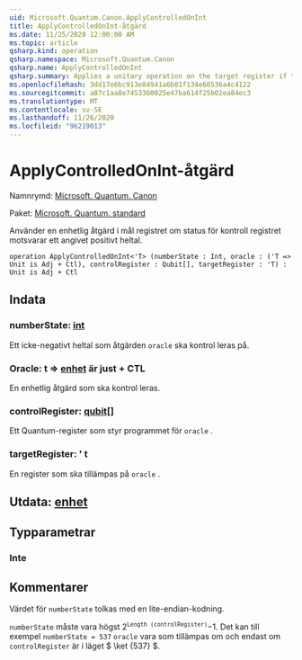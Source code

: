 ```yaml
---
uid: Microsoft.Quantum.Canon.ApplyControlledOnInt
title: ApplyControlledOnInt-åtgärd
ms.date: 11/25/2020 12:00:00 AM
ms.topic: article
qsharp.kind: operation
qsharp.namespace: Microsoft.Quantum.Canon
qsharp.name: ApplyControlledOnInt
qsharp.summary: Applies a unitary operation on the target register if the control register state corresponds to a specified positive integer.
ms.openlocfilehash: 3dd17e6bc913e84941a6b81f134e60536a4c4122
ms.sourcegitcommit: a87c1aa8e7453360025e47ba614f25b02ea84ec3
ms.translationtype: MT
ms.contentlocale: sv-SE
ms.lasthandoff: 11/26/2020
ms.locfileid: "96219013"
---
```

# <a name="applycontrolledonint-operation"></a>ApplyControlledOnInt-åtgärd

Namnrymd: [Microsoft. Quantum. Canon](xref:Microsoft.Quantum.Canon)

Paket: [Microsoft. Quantum. standard](https://nuget.org/packages/Microsoft.Quantum.Standard)


Använder en enhetlig åtgärd i mål registret om status för kontroll registret motsvarar ett angivet positivt heltal.

```qsharp
operation ApplyControlledOnInt<'T> (numberState : Int, oracle : ('T => Unit is Adj + Ctl), controlRegister : Qubit[], targetRegister : 'T) : Unit is Adj + Ctl
```


## <a name="input"></a>Indata

### <a name="numberstate--int"></a>numberState: [int](xref:microsoft.quantum.lang-ref.int)

Ett icke-negativt heltal som åtgärden `oracle` ska kontrol leras på.


### <a name="oracle--t--unit--is-adj--ctl"></a>Oracle: t => [enhet](xref:microsoft.quantum.lang-ref.unit)  är just + CTL

En enhetlig åtgärd som ska kontrol leras.


### <a name="controlregister--qubit"></a>controlRegister: [qubit](xref:microsoft.quantum.lang-ref.qubit)[]

Ett Quantum-register som styr programmet för `oracle` .


### <a name="targetregister--t"></a>targetRegister: ' t

En register som ska tillämpas på `oracle` .



## <a name="output--unit"></a>Utdata: [enhet](xref:microsoft.quantum.lang-ref.unit)



## <a name="type-parameters"></a>Typparametrar

### <a name="t"></a>Inte



## <a name="remarks"></a>Kommentarer

Värdet för `numberState` tolkas med en lite-endian-kodning.

`numberState` måste vara högst $2 ^ \texttt{Length (controlRegister)}-$1.
Det kan till exempel `numberState = 537` `oracle` vara som tillämpas om och endast om `controlRegister` är i läget $ \ket {537} $.